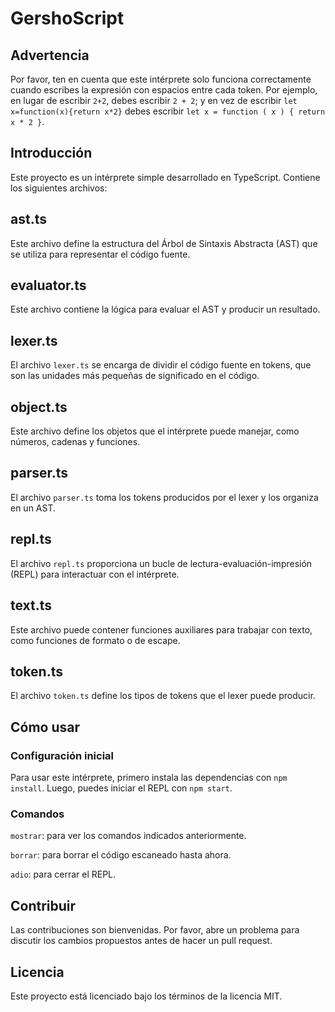 
# GershoScript

## Advertencia
Por favor, ten en cuenta que este intérprete solo funciona correctamente cuando escribes la expresión con espacios entre cada token. Por ejemplo, en lugar de escribir `2+2`, debes escribir `2 + 2`; y en vez de escribir `let x=function(x){return x*2}` debes escribir `let x = function ( x ) { return x * 2 }`.

## Introducción

Este proyecto es un intérprete simple desarrollado en TypeScript. Contiene los siguientes archivos:


## ast.ts
Este archivo define la estructura del Árbol de Sintaxis Abstracta (AST) que se utiliza para representar el código fuente.

## evaluator.ts
Este archivo contiene la lógica para evaluar el AST y producir un resultado.

## lexer.ts
El archivo `lexer.ts` se encarga de dividir el código fuente en tokens, que son las unidades más pequeñas de significado en el código.

## object.ts
Este archivo define los objetos que el intérprete puede manejar, como números, cadenas y funciones.

## parser.ts
El archivo `parser.ts` toma los tokens producidos por el lexer y los organiza en un AST.

## repl.ts
El archivo `repl.ts` proporciona un bucle de lectura-evaluación-impresión (REPL) para interactuar con el intérprete.

## text.ts
Este archivo puede contener funciones auxiliares para trabajar con texto, como funciones de formato o de escape.

## token.ts
El archivo `token.ts` define los tipos de tokens que el lexer puede producir.

## Cómo usar
### Configuración inicial
Para usar este intérprete, primero instala las dependencias con `npm install`. Luego, puedes iniciar el REPL con `npm start`.
### Comandos

`mostrar`: para ver los comandos indicados anteriormente.

`borrar`: para borrar el código escaneado hasta ahora.

`adio`: para cerrar el REPL.

## Contribuir
Las contribuciones son bienvenidas. Por favor, abre un problema para discutir los cambios propuestos antes de hacer un pull request.

## Licencia
Este proyecto está licenciado bajo los términos de la licencia MIT.

